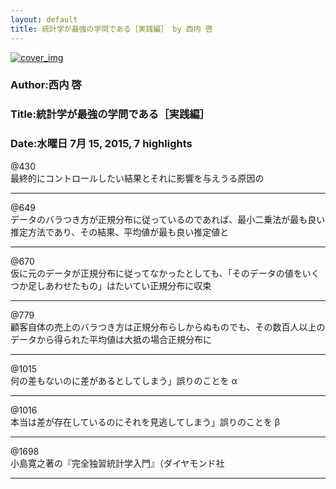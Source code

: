 ```yaml
---
layout: default
title: 統計学が最強の学問である［実践編］ by 西内 啓
---
```


[![cover_img](http://images-jp.amazon.com/images/P/B00OYMOEUC.09.MZZZZZZZ.jpg)](https://www.amazon.co.jp/dp/B00OYMOEUC)  
### Author:西内 啓  
### Title:統計学が最強の学問である［実践編］  
### Date:水曜日 7月 15, 2015, 7 highlights
  
@430  
最終的にコントロールしたい結果とそれに影響を与えうる原因の  
****
  
@649  
データのバラつき方が正規分布に従っているのであれば、最小二乗法が最も良い推定方法であり、その結果、平均値が最も良い推定値と  
****
  
@670  
仮に元のデータが正規分布に従ってなかったとしても、「そのデータの値をいくつか足しあわせたもの」はたいてい正規分布に収束  
****
  
@779  
顧客自体の売上のバラつき方は正規分布らしからぬものでも、その数百人以上のデータから得られた平均値は大抵の場合正規分布に  
****
  
@1015  
何の差もないのに差があるとしてしまう」誤りのことを α  
****
  
@1016  
本当は差が存在しているのにそれを見逃してしまう」誤りのことを β  
****
  
@1698  
小島寛之著の『完全独習統計学入門』（ダイヤモンド社  
****